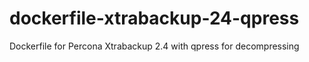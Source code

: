 # dockerfile-xtrabackup-24-qpress
Dockerfile for Percona Xtrabackup 2.4 with qpress for decompressing
